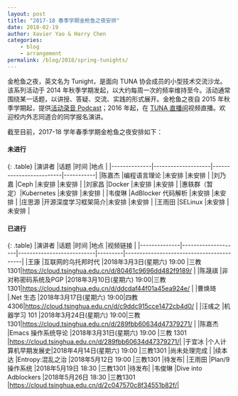 ```yaml
---
layout: post
title: "2017-18 春季学期金枪鱼之夜安排"
date: 2018-02-19
author: Xavier Yao & Harry Chen
categories:
    - blog
    - arrangement
permalink: /blog/2018/spring-tunights/
---
```


金枪鱼之夜，英文名为 Tunight，是面向 TUNA 协会成员的小型技术交流沙龙。该系列活动于 2014 年秋季学期发起，以大约每周一次的频率维持至今。活动通常围绕某一话题，以讲授、答疑、交流、实践的形式展开。金枪鱼之夜自 2015 年秋季学期起，提供[活动录音 Podcast](https://podcast.tuna.moe)；2016 年起，在 [TUNA 直播间](http://live.tuna.tsinghua.edu.cn)视频直播。欢迎校内外志同道合的同学报名演讲。

<!--more-->

截至目前，2017-18 学年春季学期金枪鱼之夜安排如下：

#### 未进行

{: .table}
|演讲者        |话题                |时间                     |地点       |
|--------------|--------------------|-------------------------|-----------|
|陈嘉杰        |编程语言理论        |未安排                   |未安排     |
|刘乃嘉        |Ceph                |未安排                   |未安排     |
|刘家昌        |Docker              |未安排                   |未安排     |
|惠轶群（暂定）|Kubernetes          |未安排                   |未安排     |
|韦俊琳        |AdBlocker 代码解析  |未安排                   |未安排     |
|庄思源        |开源深度学习框架简介|未安排                   |未安排     |
|王雨田        |SELinux             |未安排                   |未安排     |


#### 已进行

{: .table}
|演讲者        |话题                |时间                       |地点     |视频链接                                  |
|--------------|--------------------|---------------------------|---------|------------------------------------------|
|王康          |互联网的乌托邦时代  |2018年3月3日(星期六) 19:00 |三教 1301|https://cloud.tsinghua.edu.cn/d/80461c9696dd482f9189/                              |
|陈晟祺        |非对称密码系统及PGP |2018年3月10日(星期六) 19:00|三教 1301|https://cloud.tsinghua.edu.cn/d/ddcdaf44f01a45ea924e/              |
|曹焕琦        |.Net 生态           |2018年3月17日(星期六) 19:00|四教 4306|https://cloud.tsinghua.edu.cn/d/c9ddc915cce1472cb4d0/                              |
|汪彧之        |机器学习 101        |2018年3月24日(星期六) 19:00|三教 1301|https://cloud.tsinghua.edu.cn/d/289fbb60634d47379271/                              |
|陈嘉杰        |Emacs 操作系统导论  |2018年3月31日(星期六) 19:00            |三教 1301  |https://cloud.tsinghua.edu.cn/d/289fbb60634d47379271/|
|于宜冰        |个人计算机早期发展史|2018年4月14日(星期六) 19:00                 |三教1301     |尚未处理完成 |
|续本达        |Entropy:混乱之治    |2018年5月12日 19:00            |三教1301   |待发布|
|王雨田        |Plan/9 操作系统     |2018年5月19日 18:30                       |三教1301     |待发布|
|韦俊琳        |Dive into Adblockers     |2018年5月26日 18:30                       |三教1301     |https://cloud.tsinghua.edu.cn/d/2c047570c8f34551b82f/|
